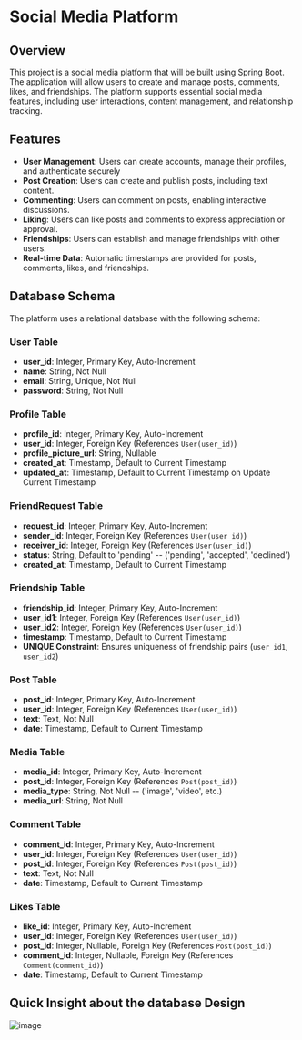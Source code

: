# Social Media Platform

## Overview

This project is a social media platform that will be built using Spring Boot. The application will allow users to create and manage posts, comments, likes, and friendships. The platform supports essential social media features, including user interactions, content management, and relationship tracking.

## Features

- **User Management**: Users can create accounts, manage their profiles, and authenticate securely
- **Post Creation**: Users can create and publish posts, including text content.
- **Commenting**: Users can comment on posts, enabling interactive discussions.
- **Liking**: Users can like posts and comments to express appreciation or approval.
- **Friendships**: Users can establish and manage friendships with other users.
- **Real-time Data**: Automatic timestamps are provided for posts, comments, likes, and friendships.

## Database Schema

The platform uses a relational database with the following schema:

### User Table

- **user_id**: Integer, Primary Key, Auto-Increment
- **name**: String, Not Null
- **email**: String, Unique, Not Null
- **password**: String, Not Null

### Profile Table

- **profile_id**: Integer, Primary Key, Auto-Increment
- **user_id**: Integer, Foreign Key (References `User(user_id)`)
- **profile_picture_url**: String, Nullable
- **created_at**: Timestamp, Default to Current Timestamp
- **updated_at**: Timestamp, Default to Current Timestamp on Update Current Timestamp

### FriendRequest Table

- **request_id**: Integer, Primary Key, Auto-Increment
- **sender_id**: Integer, Foreign Key (References `User(user_id)`)
- **receiver_id**: Integer, Foreign Key (References `User(user_id)`)
- **status**: String, Default to 'pending' -- ('pending', 'accepted', 'declined')
- **created_at**: Timestamp, Default to Current Timestamp

### Friendship Table

- **friendship_id**: Integer, Primary Key, Auto-Increment
- **user_id1**: Integer, Foreign Key (References `User(user_id)`)
- **user_id2**: Integer, Foreign Key (References `User(user_id)`)
- **timestamp**: Timestamp, Default to Current Timestamp
- **UNIQUE Constraint**: Ensures uniqueness of friendship pairs (`user_id1`, `user_id2`)

### Post Table

- **post_id**: Integer, Primary Key, Auto-Increment
- **user_id**: Integer, Foreign Key (References `User(user_id)`)
- **text**: Text, Not Null
- **date**: Timestamp, Default to Current Timestamp

### Media Table

- **media_id**: Integer, Primary Key, Auto-Increment
- **post_id**: Integer, Foreign Key (References `Post(post_id)`)
- **media_type**: String, Not Null -- ('image', 'video', etc.)
- **media_url**: String, Not Null

### Comment Table

- **comment_id**: Integer, Primary Key, Auto-Increment
- **user_id**: Integer, Foreign Key (References `User(user_id)`)
- **post_id**: Integer, Foreign Key (References `Post(post_id)`)
- **text**: Text, Not Null
- **date**: Timestamp, Default to Current Timestamp

### Likes Table

- **like_id**: Integer, Primary Key, Auto-Increment
- **user_id**: Integer, Foreign Key (References `User(user_id)`)
- **post_id**: Integer, Nullable, Foreign Key (References `Post(post_id)`)
- **comment_id**: Integer, Nullable, Foreign Key (References `Comment(comment_id)`)
- **date**: Timestamp, Default to Current Timestamp


## Quick Insight about the database Design

![image](https://github.com/user-attachments/assets/f47e1927-49b6-4d76-9d3d-9dec71627413)


